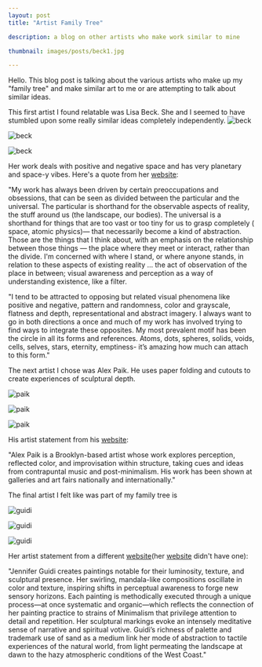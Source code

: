 ```yaml
---
layout: post
title: "Artist Family Tree"

description: a blog on other artists who make work similar to mine

thumbnail: images/posts/beck1.jpg

---
```

Hello. This blog post is talking about the various artists who make up my "family tree" and make similar art to me or are attempting to talk about similar ideas.

This first artist I found relatable was Lisa Beck. She and I seemed to have stumbled upon some really similar ideas completely independently.
![beck](/images/posts/beck1.jpg)

![beck](/images/posts/beck2.jpg)

![beck](/images/posts/beck3.jpg)

Her work deals with positive and negative space and has very planetary and space-y vibes. Here's a quote from her [website](https://www.lisabeck.net):

  "My work has always been driven by certain preoccupations and obsessions, that can be seen as divided between the particular and the universal. The particular is shorthand for the observable aspects of reality, the stuff around us (the landscape, our bodies). The universal is a shorthand for things that are too vast or too tiny for us to grasp completely ( space, atomic physics)— that necessarily become a kind of abstraction. Those are the things that I think about, with an emphasis on the relationship between those things — the place where they meet or interact, rather than the divide. I'm concerned with where I stand, or where anyone stands, in relation to these aspects of existing reality … the act of observation of the place in between; visual awareness and perception as a way of understanding existence, like a filter.

  "I tend to be attracted to opposing but related visual phenomena like positive and negative, pattern and randomness, color and grayscale, flatness and depth, representational and abstract imagery. I always want to go in both directions a once and much of my work has involved trying to find ways to integrate these opposites. My most prevalent motif has been the circle in all its forms and references. Atoms, dots, spheres, solids, voids, cells, selves, stars, eternity, emptiness- it’s amazing how much can attach to this form."

The next artist I chose was Alex Paik. He uses paper folding and cutouts to create experiences of sculptural depth.

![paik](/images/posts/paik1.jpg)

![paik](/images/posts/paik2.jpg)

![paik](/images/posts/paik3.jpg)

His artist statement from his [website](https://www.alexpaik.com):

  "Alex Paik is a Brooklyn-based artist whose work explores perception, reflected color, and improvisation within structure, taking cues and ideas from contrapuntal music and post-minimalism. His work has been shown at galleries and art fairs nationally and internationally."

The final artist I felt like was part of my family tree is

![guidi](/images/posts/guidi1.jpg)

![guidi](/images/posts/guidi2.jpg)

![guidi](/images/posts/guidi3.jpg)

Her artist statement from a different [website](https://gagosian.com/artists/jennifer-guidi/)(her [website](https://www.jenniferguidi.com/) didn't have one):

  "Jennifer Guidi creates paintings notable for their luminosity, texture, and sculptural presence. Her swirling, mandala-like compositions oscillate in color and texture, inspiring shifts in perceptual awareness to forge new sensory horizons. Each painting is methodically executed through a unique process—at once systematic and organic—which reflects the connection of her painting practice to strains of Minimalism that privilege attention to detail and repetition. Her sculptural markings evoke an intensely meditative sense of narrative and spiritual votive. Guidi’s richness of palette and trademark use of sand as a medium link her mode of abstraction to tactile experiences of the natural world, from light permeating the landscape at dawn to the hazy atmospheric conditions of the West Coast."
